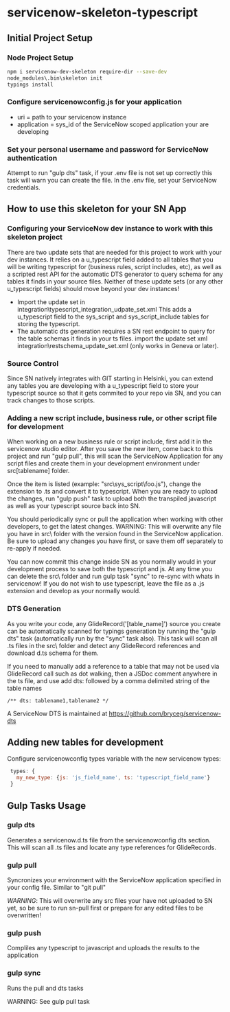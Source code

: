 # servicenow-skeleton-typescript

## Initial Project Setup
### Node Project Setup
```bash
npm i servicenow-dev-skeleton require-dir --save-dev
node_modules\.bin\skeleton init
typings install
```

### Configure servicenowconfig.js for your application
- uri = path to your servicenow instance
- application = sys_id of the ServiceNow scoped application your are developing

### Set your personal username and password for ServiceNow authentication
Attempt to run "gulp dts" task, if your .env file is not set up correctly this task will warn you can create the file.
In the .env file, set your ServiceNow credentials.

## How to use this skeleton for your SN App

### Configuring your ServiceNow dev instance to work with this skeleton project
There are two update sets that are needed for this project to work with your dev instances.  It relies on a u_typescript field added to all tables that you will be writing typescript for (business rules, script includes, etc), 
as well as a scripted rest API for the automatic DTS generator to query schema for any tables it finds in your source files.  Neither of these update sets (or any other u_typescript fields) should move beyond your dev instances!

- Import the update set in integration\typescript_integration_udpate_set.xml  This adds a u_typescript field to the sys_script and sys_script_include tables for storing the typescript.
- The automatic dts generation requires a SN rest endpoint to query for the table schemas it finds in your ts files.  import the update set xml integration\restschema_update_set.xml (only works in Geneva or later).

### Source Control
Since SN natively integrates with GIT starting in Helsinki, you can extend any tables you are developing with a u_typescript field to store your typescript source so that it gets commited to your repo via SN, and you can track changes to those scripts.

### Adding a new script include, business rule, or other script file for development
When working on a new business rule or script include, first add it in the servicenow studio editor.  After you save the new item, come back to this project and run "gulp pull", this will scan the ServiceNow Application for any script files and create them in your development environment under src\[tablename] folder.

Once the item is listed (example: "src\sys_script\foo.js"), change the extension to .ts and convert it to typescript.  When you are ready to upload the changes, run "gulp push" task to upload both the transpiled javascript as well as your typescript source back into SN.

You should periodically sync or pull the application when working with other developers, to get the latest changes.  WARNING: This will overwrite any file you have in src\ folder with the version found in the ServiceNow application.  Be sure to upload any changes you have first, or save them off separately to re-apply if needed.

You can now commit this change inside SN as you normally would in your development process to save both the typescript and js.  At any time you can delete the src\ folder and run gulp task "sync" to re-sync with whats in servicenow!  If you do not wish to use typescript, leave the file as a .js extension and develop as your normally would.

### DTS Generation
As you write your code, any GlideRecord('[table_name]') source you create can be automatically scanned for typings generation by running the "gulp dts" task (automatically run by the "sync" task also).  This task will scan all .ts files in the src\ folder and detect any GlideRecord references and download d.ts schema for them. 

If you need to manually add a reference to a table that may not be used via GlideRecord call such as dot walking, then a JSDoc comment anywhere in the ts file, and use add dts: followed by a comma delimited string of the table names
```javsacript
/** dts: tablename1,tablename2 */
```

A ServiceNow DTS is maintained at https://github.com/bryceg/servicenow-dts

## Adding new tables for development
Configure servicenowconfig types variable with the new servicenow types:
```javascript
 types: {
   my_new_type: {js: 'js_field_name', ts: 'typescript_field_name'}
 }
```

## Gulp Tasks Usage

### gulp dts
Generates a servicenow.d.ts file from the servicenowconfig dts section.  This will scan all .ts files and locate any type references for GlideRecords.

### gulp pull
Syncronizes your environment with the ServiceNow application specified in your config file.  Similar to "git pull"

*WARNING*: This will overwrite any src files your have not uploaded to SN yet, so be sure to run sn-pull first or prepare for any edited files to be overwritten!

### gulp push
Compliles any typescript to javascript and uploads the results to the application

### gulp sync
Runs the pull and dts tasks

WARNING: See gulp pull task
